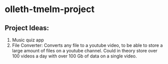# olleth-tmelm-project
## Project Ideas:
1. Music quiz app
2. File Converter: Converts any file to a youtube video, to be able to store a large amount of files on a youtube channel. Could in theory store over 100 videos a day with over 100 Gb of data on a single video.
